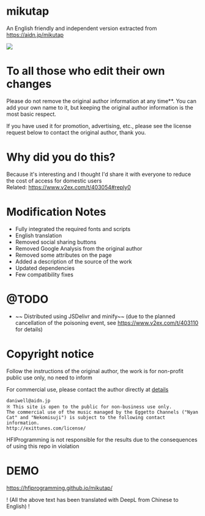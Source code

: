 # mikutap
An English friendly and independent version extracted from https://aidn.jp/mikutap  
   
![](https://i.loli.net/2017/12/23/5a3e0812758da.gif)  

# To all those who edit their own changes

Please do not remove the original author information at any time**. You can add your own name to it, but keeping the original author information is the most basic respect.

If you have used it for promotion, advertising, etc., please see the license request below to contact the original author, thank you.

# Why did you do this?  
Because it's interesting and I thought I'd share it with everyone to reduce the cost of access for domestic users  
Related: https://www.v2ex.com/t/403054#reply0    

# Modification Notes  
- Fully integrated the required fonts and scripts
- English translation
- Removed social sharing buttons
- Removed Google Analysis from the original author
- Removed some attributes on the page
- Added a description of the source of the work
- Updated dependencies
- Few compatibility fixes

# @TODO
- ~~ Distributed using JSDelivr and minify~~ (due to the planned cancellation of the poisoning event, see https://www.v2ex.com/t/403110 for details)

# Copyright notice  
Follow the instructions of the original author, the work is for non-profit public use only, no need to inform  

For commercial use, please contact the author directly at [details](https://aidn.jp/about/)
```
daniwell@aidn.jp
※ This site is open to the public for non-business use only.
The commercial use of the music managed by the Eggetto Channels ("Nyan Cat" and "Nekomisuji") is subject to the following contact information.
http://exittunes.com/license/
```
HFIProgramming is not responsible for the results due to the consequences of using this repo in violation  

# DEMO  

https://hfiprogramming.github.io/mikutap/

! (All the above text has been translated with DeepL from Chinese to English) !
